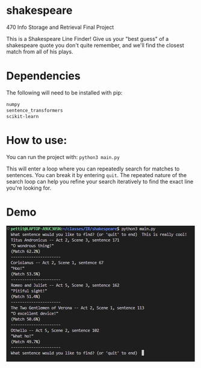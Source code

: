 # shakespeare
470 Info Storage and Retrieval Final Project

This is a Shakespeare Line Finder! Give us your "best guess" of a shakespeare quote you don't quite remember, and we'll find the closest match from all of his plays.

# Dependencies

The following will need to be installed with pip:

```
numpy
sentence_transformers
scikit-learn
```

# How to use:

You can run the project with:
`python3 main.py`

This will enter a loop where you can repeatedly search for matches to sentences. You can break it by entering `quit`.
The repeated nature of the search loop can help you refine your search iteratively to find the exact line you're looking for.

# Demo

![Demo of app use](images/demo_screenshot.png)